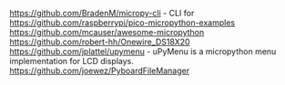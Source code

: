 https://github.com/BradenM/micropy-cli - CLI for 
https://github.com/raspberrypi/pico-micropython-examples 
https://github.com/mcauser/awesome-micropython
https://github.com/robert-hh/Onewire_DS18X20
https://github.com/jplattel/upymenu - uPyMenu is a micropython menu implementation for LCD displays. 
https://github.com/joewez/PyboardFileManager 

